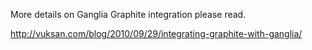 More details on Ganglia Graphite integration please read.

http://vuksan.com/blog/2010/09/29/integrating-graphite-with-ganglia/
